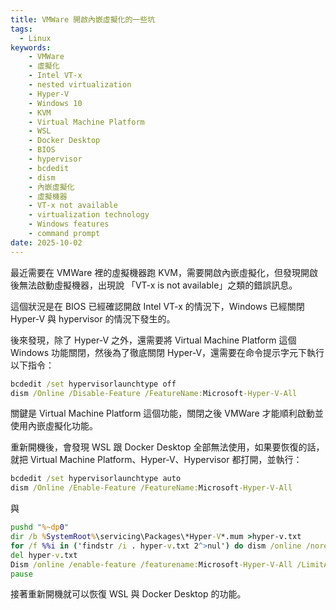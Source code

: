 ```yaml
---
title: VMWare 開啟內嵌虛擬化的一些坑
tags:
  - Linux
keywords:
    - VMWare
    - 虛擬化
    - Intel VT-x
    - nested virtualization
    - Hyper-V
    - Windows 10
    - KVM
    - Virtual Machine Platform
    - WSL
    - Docker Desktop
    - BIOS
    - hypervisor
    - bcdedit
    - dism
    - 內嵌虛擬化
    - 虛擬機器
    - VT-x not available
    - virtualization technology
    - Windows features
    - command prompt
date: 2025-10-02
---
```


最近需要在 VMWare 裡的虛擬機器跑 KVM，需要開啟內嵌虛擬化，但發現開啟後無法啟動虛擬機器，出現說 「VT-x is not available」之類的錯誤訊息。

這個狀況是在 BIOS 已經確認開啟 Intel VT-x 的情況下，Windows 已經關閉 Hyper-V 與 hypervisor 的情況下發生的。

後來發現，除了 Hyper-V 之外，還需要將 Virtual Machine Platform 這個 Windows 功能關閉，然後為了徹底關閉 Hyper-V，還需要在命令提示字元下執行以下指令：

```cmd
bcdedit /set hypervisorlaunchtype off
dism /Online /Disable-Feature /FeatureName:Microsoft-Hyper-V-All
```

關鍵是 Virtual Machine Platform 這個功能，關閉之後 VMWare 才能順利啟動並使用內嵌虛擬化功能。

重新開機後，會發現 WSL 跟 Docker Desktop 全部無法使用，如果要恢復的話，就把 Virtual Machine Platform、Hyper-V、Hypervisor 都打開，並執行：

```cmd
bcdedit /set hypervisorlaunchtype auto
dism /Online /Enable-Feature /FeatureName:Microsoft-Hyper-V-All
```

與

```cmd
pushd "%~dp0"
dir /b %SystemRoot%\servicing\Packages\*Hyper-V*.mum >hyper-v.txt
for /f %%i in ('findstr /i . hyper-v.txt 2^>nul') do dism /online /norestart /add-package:"%SystemRoot%\servicing\Packages\%%i"
del hyper-v.txt
Dism /online /enable-feature /featurename:Microsoft-Hyper-V-All /LimitAccess /ALL
pause
```

接著重新開機就可以恢復 WSL 與 Docker Desktop 的功能。